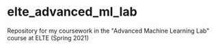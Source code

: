 # elte_advanced_ml_lab
Repository for my coursework in the "Advanced Machine Learning Lab" course at ELTE (Spring 2021)
